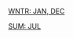 [WNTR: JAN, DEC](https://r3dbabyvamp.github.io/Paula-s-Website/Years/2023/Jan1-3)

[SUM: JUL](https://r3dbabyvamp.github.io/Paula-s-Website/Years/2023/Summer/index)
